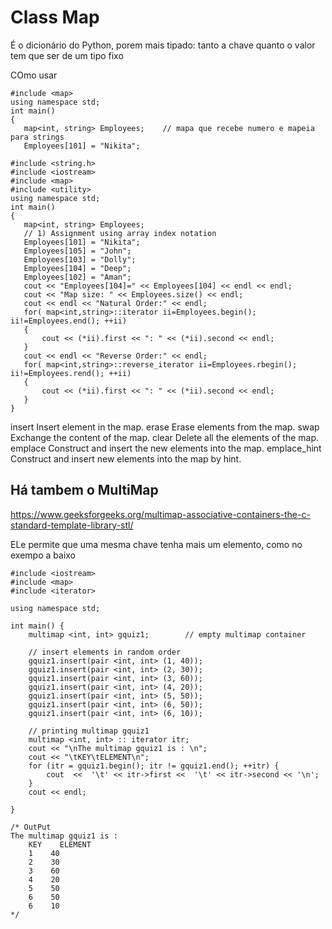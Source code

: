 # Class Map

É o dicionário do Python, porem mais tipado: tanto a chave quanto o valor tem que ser de um tipo fixo

COmo usar 

```
#include <map>   
using namespace std;  
int main()  
{  
   map<int, string> Employees;    // mapa que recebe numero e mapeia para strings
   Employees[101] = "Nikita";  

```

```
#include <string.h>  
#include <iostream>  
#include <map>  
#include <utility>  
using namespace std;  
int main()  
{  
   map<int, string> Employees;  
   // 1) Assignment using array index notation  
   Employees[101] = "Nikita";  
   Employees[105] = "John";  
   Employees[103] = "Dolly";  
   Employees[104] = "Deep";  
   Employees[102] = "Aman";  
   cout << "Employees[104]=" << Employees[104] << endl << endl;  
   cout << "Map size: " << Employees.size() << endl;  
   cout << endl << "Natural Order:" << endl;  
   for( map<int,string>::iterator ii=Employees.begin(); ii!=Employees.end(); ++ii)  
   {  
       cout << (*ii).first << ": " << (*ii).second << endl;  
   }  
   cout << endl << "Reverse Order:" << endl;  
   for( map<int,string>::reverse_iterator ii=Employees.rbegin(); ii!=Employees.rend(); ++ii)  
   {  
       cout << (*ii).first << ": " << (*ii).second << endl;  
   }  
}  
```

insert	Insert element in the map.
erase	Erase elements from the map.
swap	Exchange the content of the map.
clear	Delete all the elements of the map.
emplace	Construct and insert the new elements into the map.
emplace_hint	Construct and insert new elements into the map by hint.

## Há tambem o MultiMap

https://www.geeksforgeeks.org/multimap-associative-containers-the-c-standard-template-library-stl/

ELe permite que uma mesma chave tenha mais um elemento, como no exempo a baixo


```
#include <iostream> 
#include <map> 
#include <iterator> 
  
using namespace std; 
  
int main() { 
    multimap <int, int> gquiz1;        // empty multimap container 
  
    // insert elements in random order 
    gquiz1.insert(pair <int, int> (1, 40)); 
    gquiz1.insert(pair <int, int> (2, 30)); 
    gquiz1.insert(pair <int, int> (3, 60)); 
    gquiz1.insert(pair <int, int> (4, 20)); 
    gquiz1.insert(pair <int, int> (5, 50)); 
    gquiz1.insert(pair <int, int> (6, 50)); 
    gquiz1.insert(pair <int, int> (6, 10)); 
  
    // printing multimap gquiz1 
    multimap <int, int> :: iterator itr; 
    cout << "\nThe multimap gquiz1 is : \n"; 
    cout << "\tKEY\tELEMENT\n"; 
    for (itr = gquiz1.begin(); itr != gquiz1.end(); ++itr) { 
        cout  <<  '\t' << itr->first <<  '\t' << itr->second << '\n'; 
    } 
    cout << endl; 

}

/* OutPut
The multimap gquiz1 is : 
    KEY    ELEMENT
    1    40
    2    30
    3    60
    4    20
    5    50
    6    50
    6    10
*/
```

